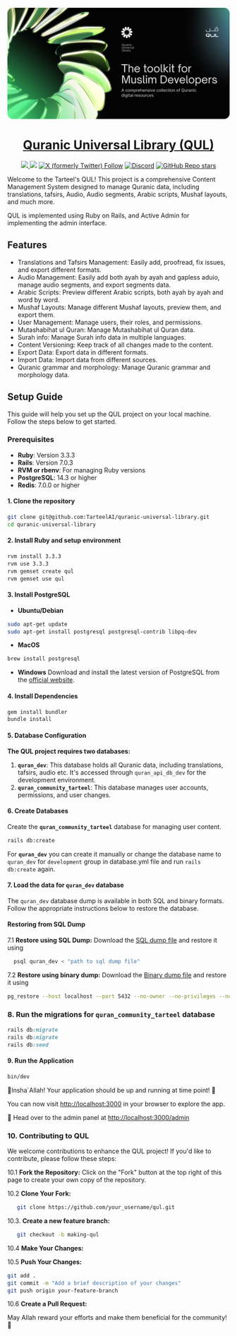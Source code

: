 <p align="center">
  <a href="https://qul.tarteel.ai">
    <picture>
      <source media="(prefers-color-scheme: dark)" srcset="https://github.com/TarteelAI/quranic-universal-library/blob/main/.github/images/qul-og.png?raw=true">
      <img src="https://github.com/TarteelAI/quranic-universal-library/blob/main/.github/images/qul-og.png?raw=true">
    </picture>
    <h1 align="center">Quranic Universal Library (QUL)</h1>
  </a>
</p>

<p align="center">
  <a aria-label="Tarteel logo" href="https://tarteel.ai">
    <picture>
      <source height="24" media="(prefers-color-scheme: dark)" srcset="https://tarteel.ai/logo.svg">
      <img height="24" src="https://tarteel.ai/logo.svg">
    </picture>
  </a>
  <a aria-label="A project by Tarteel Shield" href="https://tarteel.ai"><img src='https://img.shields.io/badge/A%20PROJECT%20BY%20Tarteel-000000.svg?style=for-the-badge'></a>
  <a aria-label="Follow on X formerly Twitter" href="https://x.com/intent/follow?screen_name=tarteelai"><img alt="X (formerly Twitter) Follow" src="https://img.shields.io/twitter/follow/tarteelai?style=for-the-badge&logo=x"></a>
  <a aria-label="Join the community on Discord" href="https://t.zip/discord?utm_source=github&utm_medium=readme&utm_campaign=qul"><img alt="Discord" src="https://img.shields.io/discord/934719200222642186?style=for-the-badge&logo=discord&label=Join%20our%20discord"></a>
  <a aria-label="Github Repo Stars" href="https://github.com/tarteelai/quranic-universal-library"><img alt="GitHub Repo stars" src="https://img.shields.io/github/stars/tarteelai/quranic-universal-library?style=for-the-badge&logo=github">
</a>
</p>

Welcome to the Tarteel's QUL! This project is a comprehensive Content Management System designed to manage Quranic data, including translations, tafsirs, Audio, Audio segments, Arabic scripts, Mushaf layouts, and much more.

QUL is implemented using Ruby on Rails, and Active Admin for implementing the admin interface.

## Features
- Translations and Tafsirs Management: Easily add, proofread, fix issues, and export different formats.
- Audio Management: Easily add both ayah by ayah and gapless aduio, manage audio segments, and export segments data.
- Arabic Scripts: Preview different Arabic scripts, both ayah by ayah and word by word.
- Mushaf Layouts: Manage different Mushaf layouts, preview them, and export them.
- User Management: Manage users, their roles, and permissions.
- Mutashabihat ul Quran: Manage Mutashabihat ul Quran data.
- Surah info: Manage Surah info data in multiple languages.
- Content Versioning: Keep track of all changes made to the content.
- Export Data: Export data in different formats.
- Import Data: Import data from different sources.
- Quranic grammar and morphology: Manage Quranic grammar and morphology data.

## Setup Guide
This guide will help you set up the QUL project on your local machine. Follow the steps below to get started.

### Prerequisites
- **Ruby**: Version 3.3.3
- **Rails**: Version 7.0.3
- **RVM or rbenv**: For managing Ruby versions
- **PostgreSQL**:  14.3 or higher
- **Redis**: 7.0.0 or higher

#### 1. Clone the repository
```bash
git clone git@github.com:TarteelAI/quranic-universal-library.git
cd quranic-universal-library
```

#### 2. Install Ruby and setup environment
```bash
rvm install 3.3.3
rvm use 3.3.3
rvm gemset create qul
rvm gemset use qul
```

#### 3. Install PostgreSQL
- **Ubuntu/Debian**
```bash
sudo apt-get update
sudo apt-get install postgresql postgresql-contrib libpq-dev
```
- **MacOS**
```bash
brew install postgresql
```
- **Windows**
Download and install the latest version of PostgreSQL from the [official website](https://www.postgresql.org/download/windows/).

#### 4. Install Dependencies
```bash
gem install bundler
bundle install
```

#### 5. Database Configuration

**The QUL project requires two databases:**

1. **`quran_dev`**: This database holds all Quranic data, including translations, tafsirs, audio etc. It's accessed through `quran_api_db_dev` for the development environment.
2. **`quran_community_tarteel`**: This database manages user accounts, permissions, and user changes.

#### 6. Create Databases
Create the **`quran_community_tarteel`** database for managing user content.
```bash
rails db:create
```

For **`quran_dev`** you can create it manually or change the database name to `quran_dev` for `development` group in database.yml file and run `rails db:create` again.

#### 7. Load the data for **`quran_dev`** database
The `quran_dev` database dump is available in both SQL and binary formats. Follow the appropriate instructions below to restore the database.

#### Restoring from SQL Dump
7.1 **Restore using SQL Dump:**
Download the [SQL dump file](https://quran-assets.tarteel.ai/cms/qul-mini-dump/quran_dev.sql.zip) and restore it using
```bash
  psql quran_dev < "path to sql dump file"
```

7.2 **Restore using binary dump:**
Download the [Binary dump file](https://quran-assets.tarteel.ai/cms/qul-mini-dump/quran_dev.dump.zip) and restore it using
```bash
pg_restore --host localhost --port 5432 --no-owner --no-privileges --no-tablespaces --no-acl --dbname quran_dev -v "path to binary dump file"
```

### 8. Run the migrations for **`quran_community_tarteel`** database
```ruby
rails db:migrate
rails db:migrate
rails db:seed
```

#### 9. Run the Application
```bash
bin/dev
```

🌟Insha`Allah! Your application should be up and running at time point! 🌟

You can now visit [http://localhost:3000](http://localhost:3000) in your browser to explore the app.

🔐 Head over to the admin panel at [http://localhost:3000/admin](http://localhost:3000/admin)

### 10. Contributing to QUL
We welcome contributions to enhance the QUL project! If you'd like to contribute, please follow these steps:

10.1 **Fork the Repository:**
Click on the "Fork" button at the top right of this page to create your own copy of the repository.

10.2 **Clone Your Fork:**
```bash
   git clone https://github.com/your_username/qul.git
```

10.3. **Create a new feature branch:**
  ```bash
     git checkout -b making-qul
  ```
10.4 **Make Your Changes:**

10.5 **Push Your Changes:**
```bash
git add .
git commit -m "Add a brief description of your changes"
git push origin your-feature-branch
```
10.6 **Create a Pull Request:**

May Allah reward your efforts and make them beneficial for the community! 🤲
